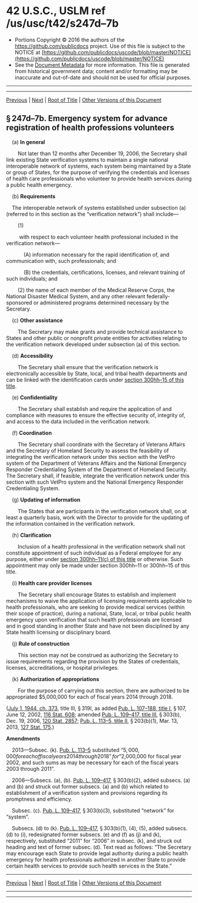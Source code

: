 ---
---

# 42 U.S.C., USLM ref /us/usc/t42/s247d–7b

* Portions Copyright © 2016 the authors of the https://github.com/publicdocs project.
  Use of this file is subject to the NOTICE at [https://github.com/publicdocs/uscode/blob/master/NOTICE](https://github.com/publicdocs/uscode/blob/master/NOTICE)
* See the [Document Metadata](././../../../../../..//README.md) for more information.
  This file is generated from historical government data; content and/or formatting may be inaccurate and out-of-date and should not be used for official purposes.

----------
----------

[Previous](./../../../../../..//us/usc/t42/ch6A/schII/ptB/m__us_usc_t42_s247d–7a.md) | [Next](./../../../../../..//us/usc/t42/ch6A/schII/ptB/m__us_usc_t42_s247d–7c.md) | [Root of Title](./../../../../../../) | [Other Versions of this Document](https://publicdocs.github.io/go/links?ns=uslm&ref=%2Fus%2Fusc%2Ft42%2Fs247d%E2%80%937b)

## § 247d–7b. Emergency system for advance registration of health professions volunteers

    (a) __In general__ 

        Not later than 12 months after December 19, 2006, the Secretary shall link existing State verification systems to maintain a single national interoperable network of systems, each system being maintained by a State or group of States, for the purpose of verifying the credentials and licenses of health care professionals who volunteer to provide health services during a public health emergency.

    (b) __Requirements__ 

    The interoperable network of systems established under subsection (a) (referred to in this section as the “verification network”) shall include—

        (1)

         with respect to each volunteer health professional included in the verification network—

            (A) information necessary for the rapid identification of, and communication with, such professionals; and

            (B) the credentials, certifications, licenses, and relevant training of such individuals; and

        (2) the name of each member of the Medical Reserve Corps, the National Disaster Medical System, and any other relevant federally-sponsored or administered programs determined necessary by the Secretary.

    (c) __Other assistance__ 

        The Secretary may make grants and provide technical assistance to States and other public or nonprofit private entities for activities relating to the verification network developed under subsection (a) of this section.

    (d) __Accessibility__ 

        The Secretary shall ensure that the verification network is electronically accessible by State, local, and tribal health departments and can be linked with the identification cards under [section 300hh–15 of this title][/us/usc/t42/s300hh–15].

    (e) __Confidentiality__ 

        The Secretary shall establish and require the application of and compliance with measures to ensure the effective security of, integrity of, and access to the data included in the verification network.

    (f) __Coordination__ 

        The Secretary shall coordinate with the Secretary of Veterans Affairs and the Secretary of Homeland Security to assess the feasibility of integrating the verification network under this section with the VetPro system of the Department of Veterans Affairs and the National Emergency Responder Credentialing System of the Department of Homeland Security. The Secretary shall, if feasible, integrate the verification network under this section with such VetPro system and the National Emergency Responder Credentialing System.

    (g) __Updating of information__ 

        The States that are participants in the verification network shall, on at least a quarterly basis, work with the Director to provide for the updating of the information contained in the verification network.

    (h) __Clarification__ 

        Inclusion of a health professional in the verification network shall not constitute appointment of such individual as a Federal employee for any purpose, either under [section 300hh–11(c) of this title][/us/usc/t42/s300hh–11/c] or otherwise. Such appointment may only be made under section 300hh–11 or 300hh–15 of this title.

    (i) __Health care provider licenses__ 

        The Secretary shall encourage States to establish and implement mechanisms to waive the application of licensing requirements applicable to health professionals, who are seeking to provide medical services (within their scope of practice), during a national, State, local, or tribal public health emergency upon verification that such health professionals are licensed and in good standing in another State and have not been disciplined by any State health licensing or disciplinary board.

    (j) __Rule of construction__ 

        This section may not be construed as authorizing the Secretary to issue requirements regarding the provision by the States of credentials, licenses, accreditations, or hospital privileges.

    (k) __Authorization of appropriations__ 

        For the purpose of carrying out this section, there are authorized to be appropriated $5,000,000 for each of fiscal years 2014 through 2018.

([July 1, 1944, ch. 373][/us/act/1944-07-01/ch373], title III, § 319I, as added [Pub. L. 107–188, title I][/us/pl/107/188/tI], § 107, June 12, 2002, [116 Stat. 608][/us/stat/116/608]; amended [Pub. L. 109–417, title III][/us/pl/109/417/tIII], § 303(b), Dec. 19, 2006, [120 Stat. 2857][/us/stat/120/2857]; [Pub. L. 113–5, title II][/us/pl/113/5/tII], § 203(b)(1), Mar. 13, 2013, [127 Stat. 175][/us/stat/127/175].)

 __Amendments__ 

    2013—Subsec. (k). [Pub. L. 113–5][/us/pl/113/5] substituted “$5,000,000 for each of fiscal years 2014 through 2018” for “$2,000,000 for fiscal year 2002, and such sums as may be necessary for each of the fiscal years 2003 through 2011”.

    2006—Subsecs. (a), (b). [Pub. L. 109–417][/us/pl/109/417], § 303(b)(2), added subsecs. (a) and (b) and struck out former subsecs. (a) and (b) which related to establishment of a verification system and provisions regarding its promptness and efficiency.

    Subsec. (c). [Pub. L. 109–417][/us/pl/109/417], § 303(b)(3), substituted “network” for “system”.

    Subsecs. (d) to (k). [Pub. L. 109–417][/us/pl/109/417], § 303(b)(1), (4), (5), added subsecs. (d) to (i), redesignated former subsecs. (e) and (f) as (j) and (k), respectively, substituted “2011” for “2006” in subsec. (k), and struck out heading and text of former subsec. (d). Text read as follows: “The Secretary may encourage each State to provide legal authority during a public health emergency for health professionals authorized in another State to provide certain health services to provide such health services in the State.”

----------

[Previous](./../../../../../..//us/usc/t42/ch6A/schII/ptB/m__us_usc_t42_s247d–7a.md) | [Next](./../../../../../..//us/usc/t42/ch6A/schII/ptB/m__us_usc_t42_s247d–7c.md) | [Root of Title](./../../../../../../) | [Other Versions of this Document](https://publicdocs.github.io/go/links?ns=uslm&ref=%2Fus%2Fusc%2Ft42%2Fs247d%E2%80%937b)

----------
----------

[/us/usc/t42/s300hh–15]: https://publicdocs.github.io/go/links?ns=uslm&ref=%2Fus%2Fusc%2Ft42%2Fs300hh%E2%80%9315
[/us/usc/t42/s300hh–11/c]: https://publicdocs.github.io/go/links?ns=uslm&ref=%2Fus%2Fusc%2Ft42%2Fs300hh%E2%80%9311%2Fc
[/us/act/1944-07-01/ch373]: https://publicdocs.github.io/go/links?ns=uslm&ref=%2Fus%2Fact%2F1944-07-01%2Fch373
[/us/pl/107/188/tI]: https://publicdocs.github.io/go/links?ns=uslm&ref=%2Fus%2Fpl%2F107%2F188%2FtI
[/us/stat/116/608]: https://publicdocs.github.io/go/links?ns=uslm&ref=%2Fus%2Fstat%2F116%2F608
[/us/pl/109/417/tIII]: https://publicdocs.github.io/go/links?ns=uslm&ref=%2Fus%2Fpl%2F109%2F417%2FtIII
[/us/stat/120/2857]: https://publicdocs.github.io/go/links?ns=uslm&ref=%2Fus%2Fstat%2F120%2F2857
[/us/pl/113/5/tII]: https://publicdocs.github.io/go/links?ns=uslm&ref=%2Fus%2Fpl%2F113%2F5%2FtII
[/us/stat/127/175]: https://publicdocs.github.io/go/links?ns=uslm&ref=%2Fus%2Fstat%2F127%2F175
[/us/pl/113/5]: https://publicdocs.github.io/go/links?ns=uslm&ref=%2Fus%2Fpl%2F113%2F5
[/us/pl/109/417]: https://publicdocs.github.io/go/links?ns=uslm&ref=%2Fus%2Fpl%2F109%2F417
[/us/pl/109/417]: https://publicdocs.github.io/go/links?ns=uslm&ref=%2Fus%2Fpl%2F109%2F417
[/us/pl/109/417]: https://publicdocs.github.io/go/links?ns=uslm&ref=%2Fus%2Fpl%2F109%2F417


